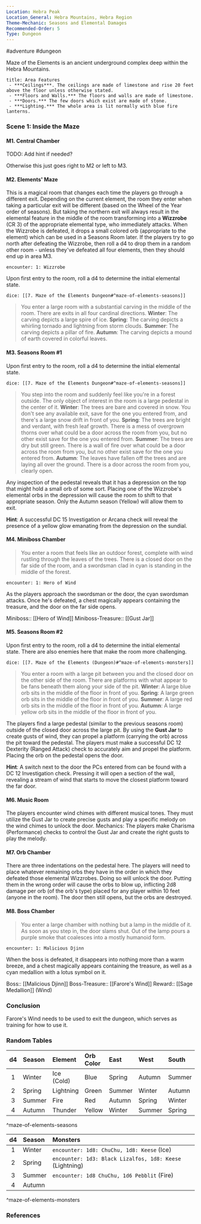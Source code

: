 ```yaml
---
Location: Hebra Peak
Location_General: Hebra Mountains, Hebra Region
Theme-Mechanic: Seasons and Elemental Damages
Recommended-Order: 5
Type: Dungeon
---
```


#adventure #dungeon 

Maze of the Elements is an ancient underground complex deep within the Hebra Mountains.

```ad-info
title: Area Features
 - ***Ceilings***. The ceilings are made of limestone and rise 20 feet above the floor unless otherwise stated.
 - ***Floors and Walls.*** The floors and walls are made of limestone.
 - ***Doors.*** The few doors which exist are made of stone.
 - ***Lighting.*** The whole area is lit normally with blue fire lanterns.
```

### Scene 1: Inside the Maze

#### M1. Central Chamber

TODO: Add hint if needed?

Otherwise this just goes right to M2 or left to M3.

#### M2. Elements' Maze

This is a magical room that changes each time the players go through a different exit. Depending on the current element, the room they enter when taking a particular exit will be different (based on the Wheel of the Year order of seasons). But taking the northern exit will always result in the elemental feature in the middle of the room transforming into a **Wizzrobe** (CR 3) of the appropriate elemental type, who immediately attacks. When the Wizzrobe is defeated, it drops a small colored orb (appropriate to the element) which can be used in a Seasons Room later. If the players try to go north after defeating the Wizzrobe, then roll a d4 to drop them in a random other room - unless they've defeated all four elements, then they should end up in area M3.

`encounter: 1: Wizzrobe`

Upon first entry to the room, roll a d4 to determine the initial elemental state.

`dice: [[7. Maze of the Elements Dungeon#^maze-of-elements-seasons]]`

>You enter a large room with a substantial carving in the middle of the room. There are exits in all four cardinal directions.
>**Winter**: The carving depicts a large spire of ice.
>**Spring**: The carving depicts a whirling tornado and lightning from storm clouds.
>**Summer**: The carving depicts a pillar of fire.
>**Autumn**: The carving depicts a mound of earth covered in colorful leaves.

#### M3. Seasons Room #1

Upon first entry to the room, roll a d4 to determine the initial elemental state.

`dice: [[7. Maze of the Elements Dungeon#^maze-of-elements-seasons]]`

>You step into the room and suddenly feel like you're in a forest outside. The only object of interest in the room is a large pedestal in the center of it.
>**Winter**: The trees are bare and covered in snow. You don't see any available exit, save for the one you entered from, and there's a large snow drift in front of you.
>**Spring**: The trees are bright and verdant, with fresh leaf growth. There is a mess of overgrown thorns over what could be a door across the room from you, but no other exist save for the one you entered from.
>**Summer**: The trees are dry but still green. There is a wall of fire over what could be a door across the room from you, but no other exist save for the one you entered from.
>**Autumn**: The leaves have fallen off the trees and are laying all over the ground. There is a door across the room from you, clearly open.

Any inspection of the pedestal reveals that it has a depression on the top that might hold a small orb of some sort. Placing one of the Wizzrobe's elemental orbs in the depression will cause the room to shift to that appropriate season. Only the Autumn season (Yellow) will allow them to exit.

**Hint**: A successful DC 15 Investigation or Arcana check will reveal the presence of a yellow glow emanating from the depression on the sundial.

#### M4. Miniboss Chamber

>You enter a room that feels like an outdoor forest, complete with wind rustling through the leaves of the trees. There is a closed door on the far side of the room, and a swordsman clad in cyan is standing in the middle of the forest.

`encounter: 1: Hero of Wind`

As the players approach the swordsman or the door, the cyan swordsman attacks. Once he's defeated, a chest magically appears containing the treasure, and the door on the far side opens.

Miniboss:: [[Hero of Wind]]
Miniboss-Treasure:: [[Gust Jar]]

#### M5. Seasons Room #2

Upon first entry to the room, roll a d4 to determine the initial elemental state. There are also enemies here that make the room more challenging.

`dice: [[7. Maze of the Elements (Dungeon)#^maze-of-elements-monsters]]`

>You enter a room with a large pit between you and the closed door on the other side of the room. There are platforms with what appear to be fans beneath them along your side of the pit.
>**Winter**: A large blue orb sits in the middle of the floor in front of you.
>**Spring**: A large green orb sits in the middle of the floor in front of you.
>**Summer**: A large red orb sits in the middle of the floor in front of you.
>**Autumn**: A large yellow orb sits in the middle of the floor in front of you.

The players find a large pedestal (similar to the previous seasons room) outside of the closed door across the large pit. By using the **Gust Jar** to create gusts of wind, they can propel a platform (carrying the orb) across the pit toward the pedestal. The players must make a successful DC 12 Dexterity (Ranged Attack) check to accurately aim and propel the platform. Placing the orb on the pedestal opens the door.

**Hint**: A switch next to the door the PCs entered from can be found with a DC 12 Investigation check. Pressing it will open a section of the wall, revealing a stream of wind that starts to move the closest platform toward the far door.

#### M6. Music Room

The players encounter wind chimes with different musical tones. They must utilize the Gust Jar to create precise gusts and play a specific melody on the wind chimes to unlock the door. Mechanics: The players make Charisma (Performance) checks to control the Gust Jar and create the right gusts to play the melody.

#### M7. Orb Chamber

There are three indentations on the pedestal here. The players will need to place whatever remaining orbs they have in the order in which they defeated those elemental Wizzrobes. Doing so will unlock the door. Putting them in the wrong order will cause the orbs to blow up, inflicting 2d8 damage per orb (of the orb's type) placed for any player within 10 feet (anyone in the room). The door then still opens, but the orbs are destroyed.

#### M8. Boss Chamber

>You enter a large chamber with nothing but a lamp in the middle of it. As soon as you step in, the door slams shut. Out of the lamp pours a purple smoke that coalesces into a mostly humanoid form.

`encounter: 1: Malicious Djinn`

When the boss is defeated, it disappears into nothing more than a warm breeze, and a chest magically appears containing the treasure, as well as a cyan medallion with a lotus symbol on it.

Boss:: [[Malicious Djinn]]
Boss-Treasure:: [[Farore's Wind]]
Reward:: [[Sage Medallion]] (Wind)

### Conclusion

Farore's Wind needs to be used to exit the dungeon, which serves as training for how to use it.

### Random Tables

| d4  | Season | Element    | Orb Color | East   | West   | South  |
|:---:|:------ |:---------- |:--------- |:------ |:------ |:------ |
|  1  | Winter | Ice (Cold) | Blue      | Spring | Autumn | Summer |
|  2  | Spring | Lightning  | Green     | Summer | Winter | Autumn |
|  3  | Summer | Fire       | Red       | Autumn | Spring | Winter |
|  4  | Autumn | Thunder    | Yellow    | Winter | Summer | Spring |
^maze-of-elements-seasons

| d4  | Season | Monsters                                                 |
|:---:|:------ |:-------------------------------------------------------- |
|  1  | Winter | `encounter: 1d8: ChuChu, 1d8: Keese` (Ice)               |
|  2  | Spring | `encounter: 1d3: Black Lizalfos, 1d8: Keese` (Lightning) |
|  3  | Summer | `encounter: 1d8 ChuChu, 1d6 Pebblit` (Fire)              |
|  4  | Autumn |                                                          |
^maze-of-elements-monsters

### References
